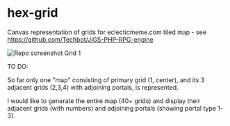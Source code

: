 # hex-grid
Canvas representation of grids for eclecticmeme.com tiled map - see https://github.com/Techbot/JiGS-PHP-RPG-engine

![Repo screenshot Grid 1](https://github.com/left23/hex-grid/blob/master/hex-grid-grid1.png)

TO DO:

So far only one "map" consisting of primary grid (1, center), and its 3 adjacent grids (2,3,4) with adjoining portals, is represented.

I would like to generate the entire map (40+ grids) and display their adjacent grids (with numbers) and adjoining portals (showing portal type 1-3).